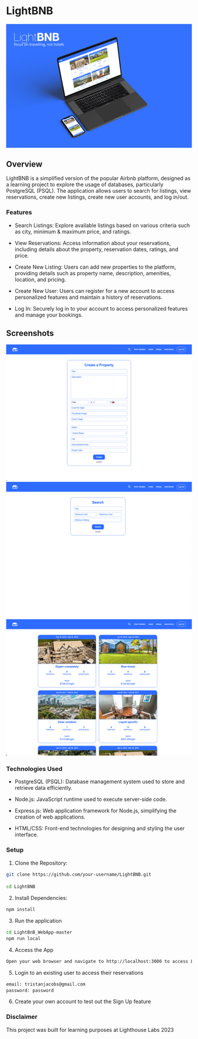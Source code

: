 # LightBNB
![lightBNB-mockup](./images/lightBNB_mockup.jpg)

## Overview
LightBNB is a simplified version of the popular Airbnb platform, designed as a learning project to explore the usage of databases, particularly PostgreSQL (PSQL). The application allows users to search for listings, view reservations, create new listings, create new user accounts, and log in/out.

### Features
* Search Listings: Explore available listings based on various criteria such as city, minimum & maximum price, and ratings.

* View Reservations: Access information about your reservations, including details about the property, reservation dates, ratings, and price.

* Create New Listing: Users can add new properties to the platform, providing details such as property name, description, amenities, location, and pricing.

* Create New User: Users can register for a new account to access personalized features and maintain a history of reservations.

* Log In: Securely log in to your account to access personalized features and manage your bookings.

## Screenshots
![create](./images/lightBNB_create.jpg)
![search](./images/lightBNB_search.jpg)
![reservations](./images/lightBNB_reservations.jpg)

### Technologies Used
* PostgreSQL (PSQL): Database management system used to store and retrieve data efficiently.

* Node.js: JavaScript runtime used to execute server-side code.

* Express.js: Web application framework for Node.js, simplifying the creation of web applications.

* HTML/CSS: Front-end technologies for designing and styling the user interface.

### Setup
1. Clone the Repository:

```bash
git clone https://github.com/your-username/LightBNB.git

cd LightBNB
```

2. Install Dependencies:

```bash
npm install
```

3. Run the application
```bash
cd LightBnB_WebApp-master
npm run local
```
4. Access the App
```bash
Open your web browser and navigate to http://localhost:3000 to access LightBNB.
```

 5. Login to an existing user to access their reservations
 ```bash
 email: tristanjacobs@gmail.com
 password: password
 ```

 6. Create your own account to test out the Sign Up feature

### Disclaimer
This project was built for learning purposes at Lighthouse Labs 2023